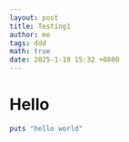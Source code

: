 ```yaml
---
layout: post
title: Testing1
author: me
tags: ddd
math: true
date: 2025-1-19 15:32 +0800
---
```


# Hello
```ruby
puts "hello world"
```
